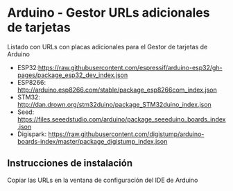 # Arduino - Gestor URLs adicionales de tarjetas

Listado con URLs con placas adicionales para el Gestor de tarjetas de Arduino
- ESP32:https://raw.githubusercontent.com/espressif/arduino-esp32/gh-pages/package_esp32_dev_index.json
- ESP8266: http://arduino.esp8266.com/stable/package_esp8266com_index.json
- STM32: http://dan.drown.org/stm32duino/package_STM32duino_index.json
- Seed: https://files.seeedstudio.com/arduino/package_seeeduino_boards_index.json
- Digispark: https://raw.githubusercontent.com/digistump/arduino-boards-index/master/package_digistump_index.json


## Instrucciones de instalación
Copiar las URLs en la ventana de configuración del IDE de Arduino
